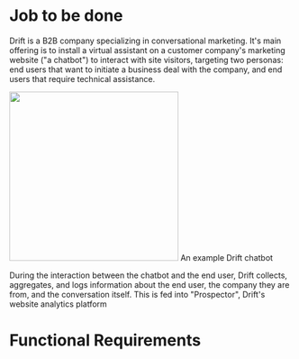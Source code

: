 # Job to be done

Drift is a B2B company specializing in conversational marketing. It's main offering is to install a virtual assistant on a customer company's marketing website ("a chatbot") to interact with site visitors, targeting two personas: end users that want to initiate a business deal with the company, and end users that require technical assistance.

<img src="https://user-images.githubusercontent.com/27317800/159860362-43b4ecc7-c0c1-43b2-acb2-725e81a9aa58.jpg" width="300">
An example Drift chatbot

During the interaction between the chatbot and the end user, Drift collects, aggregates, and logs information about the end user, the company they are from, and the conversation itself. This is fed into "Prospector", Drift's website analytics platform

# Functional Requirements


